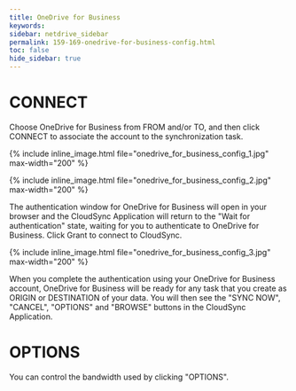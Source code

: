 ```yaml
---
title: OneDrive for Business
keywords:
sidebar: netdrive_sidebar
permalink: 159-169-onedrive-for-business-config.html
toc: false
hide_sidebar: true
---
```


CONNECT
==================
Choose OneDrive for Business from FROM and/or TO, and then click CONNECT to associate the account to the synchronization task.


{% include inline_image.html file="onedrive_for_business_config_1.jpg" max-width="200" %}

{% include inline_image.html file="onedrive_for_business_config_2.jpg" max-width="200" %}


The authentication window for OneDrive for Business will open in your browser and the CloudSync Application will return to the "Wait for authentication" state, waiting for you to authenticate to OneDrive for Business. Click Grant to connect to CloudSync.

{% include inline_image.html file="onedrive_for_business_config_3.jpg" max-width="200" %}

When you complete the authentication using your OneDrive for Business account, OneDrive for Business will be ready for any task that you create as ORIGIN or DESTINATION of your data. You will then see the "SYNC NOW", "CANCEL", "OPTIONS" and "BROWSE" buttons in the CloudSync Application.


OPTIONS
==================
You can control the bandwidth used by clicking "OPTIONS".

     